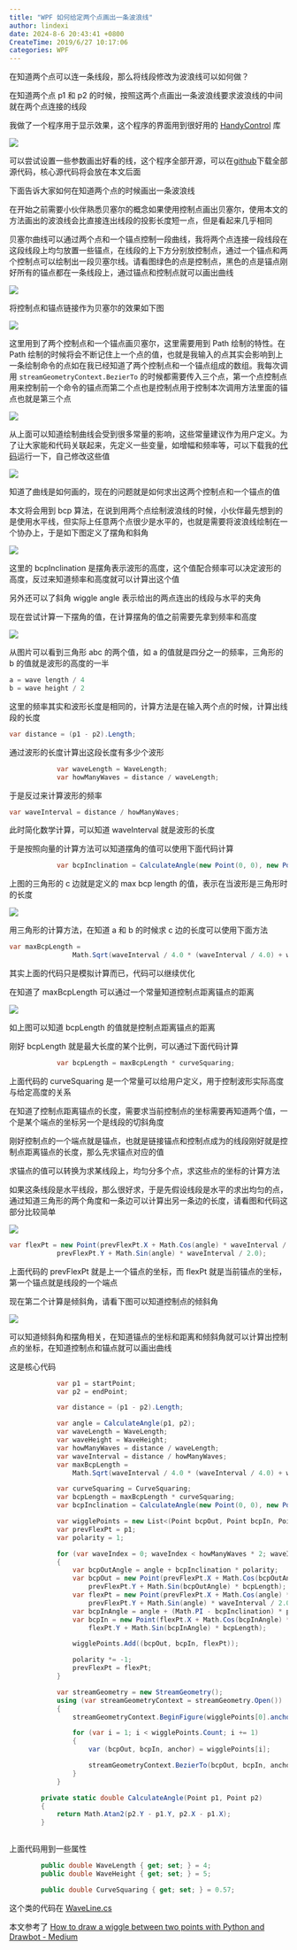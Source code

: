 ```yaml
---
title: "WPF 如何给定两个点画出一条波浪线"
author: lindexi
date: 2024-8-6 20:43:41 +0800
CreateTime: 2019/6/27 10:17:06
categories: WPF
---
```


在知道两个点可以连一条线段，那么将线段修改为波浪线可以如何做？

<!--more-->


<!-- CreateTime:2019/6/27 10:17:06 -->

<!-- csdn -->

在知道两个点 p1 和 p2 的时候，按照这两个点画出一条波浪线要求波浪线的中间就在两个点连接的线段

我做了一个程序用于显示效果，这个程序的界面用到很好用的 [HandyControl](https://github.com/HandyOrg/HandyControl ) 库

<!-- ![](image/WPF 如何给定两个点画出一条波浪线/WPF 如何给定两个点画出一条波浪线0.png) -->

![](http://cdn.lindexi.site/lindexi%2F2019626212729956)

可以尝试设置一些参数画出好看的线，这个程序全部开源，可以在[github](https://github.com/lindexi/lindexi_gd/tree/b332e647a9ac55cb3134f5a2b25934e877d76ad5/WaveLineDemo)下载全部源代码，核心源代码将会放在本文后面

下面告诉大家如何在知道两个点的时候画出一条波浪线

在开始之前需要小伙伴熟悉贝塞尔的概念如果使用控制点画出贝塞尔，使用本文的方法画出的波浪线会比直接连出线段的投影长度短一点，但是看起来几乎相同

贝塞尔曲线可以通过两个点和一个锚点控制一段曲线，我将两个点连接一段线段在这段线段上均匀放置一些锚点，在线段的上下方分别放控制点，通过一个锚点和两个控制点可以绘制出一段贝塞尔线。请看图绿色的点是控制点，黑色的点是锚点刚好所有的锚点都在一条线段上，通过锚点和控制点就可以画出曲线

<!-- ![](image/WPF 如何给定两个点画出一条波浪线/WPF 如何给定两个点画出一条波浪线4.png) -->

![](http://cdn.lindexi.site/lindexi%2F201962784935135)

将控制点和锚点链接作为贝塞尔的效果如下图

<!-- ![](image/WPF 如何给定两个点画出一条波浪线/WPF 如何给定两个点画出一条波浪线5.png) -->

![](http://cdn.lindexi.site/lindexi%2F201962784935135)

这里用到了两个控制点和一个锚点画贝塞尔，这里需要用到 Path 绘制的特性。在 Path 绘制的时候将会不断记住上一个点的值，也就是我输入的点其实会影响到上一条绘制命令的点如在我已经知道了两个控制点和一个锚点组成的数组。我每次调用 `streamGeometryContext.BezierTo` 的时候都需要传入三个点，第一个点控制点用来控制前一个命令的锚点而第二个点也是控制点用于控制本次调用方法里面的锚点也就是第三个点

<!-- ![](image/WPF 如何给定两个点画出一条波浪线/WPF 如何给定两个点画出一条波浪线6.png) -->

![](http://cdn.lindexi.site/lindexi%2F201962791758660)

从上面可以知道绘制曲线会受到很多常量的影响，这些常量建议作为用户定义。为了让大家能和代码关联起来，先定义一些变量，如增幅和频率等，可以下载我的[代码](https://github.com/lindexi/lindexi_gd/tree/b332e647a9ac55cb3134f5a2b25934e877d76ad5/WaveLineDemo)运行一下，自己修改这些值

![](http://cdn.lindexi.site/lindexi%2F201962621204203)

知道了曲线是如何画的，现在的问题就是如何求出这两个控制点和一个锚点的值

本文将会用到 bcp 算法，在说到用两个点绘制波浪线的时候，小伙伴最先想到的是使用水平线，但实际上任意两个点很少是水平的，也就是需要将波浪线绘制在一个协办上，于是如下图定义了摆角和斜角

<!-- ![](image/WPF 如何给定两个点画出一条波浪线/WPF 如何给定两个点画出一条波浪线1.png) -->

![](http://cdn.lindexi.site/lindexi%2F2019626215830770)

这里的 bcpInclination 是摆角表示波形的高度，这个值配合频率可以决定波形的高度，反过来知道频率和高度就可以计算出这个值

另外还可以了斜角 wiggle angle 表示给出的两点连出的线段与水平的夹角

现在尝试计算一下摆角的值，在计算摆角的值之前需要先拿到频率和高度

<!-- ![](image/WPF 如何给定两个点画出一条波浪线/WPF 如何给定两个点画出一条波浪线2.png) -->

![](http://cdn.lindexi.site/lindexi%2F201962792813590)

从图片可以看到三角形 abc 的两个值，如 a 的值就是四分之一的频率，三角形的 b 的值就是波形的高度的一半

```csharp
a = wave length / 4
b = wave height / 2
```

这里的频率其实和波形长度是相同的，计算方法是在输入两个点的时候，计算出线段的长度

```csharp
var distance = (p1 - p2).Length;
```

通过波形的长度计算出这段长度有多少个波形

```csharp
            var waveLength = WaveLength;
            var howManyWaves = distance / waveLength;
```

于是反过来计算波形的频率

```csharp
var waveInterval = distance / howManyWaves;
```

此时简化数学计算，可以知道 waveInterval 就是波形的长度

于是按照向量的计算方法可以知道摆角的值可以使用下面代码计算

```csharp
            var bcpInclination = CalculateAngle(new Point(0, 0), new Point(a, b));
```

上图的三角形的 c 边就是定义的 max bcp length 的值，表示在当波形是三角形时的长度

<!-- ![](image/WPF 如何给定两个点画出一条波浪线/WPF 如何给定两个点画出一条波浪线3.png) -->

![](http://cdn.lindexi.site/lindexi%2F201962622221657)

用三角形的计算方法，在知道 a 和 b 的时候求 c 边的长度可以使用下面方法

```csharp
var maxBcpLength =
                Math.Sqrt(waveInterval / 4.0 * (waveInterval / 4.0) + waveHeight / 2.0 * (waveHeight / 2.0));
```

其实上面的代码只是模拟计算而已，代码可以继续优化

在知道了 maxBcpLength 可以通过一个常量知道控制点距离锚点的距离

<!-- ![](image/WPF 如何给定两个点画出一条波浪线/WPF 如何给定两个点画出一条波浪线7.png) -->

![](http://cdn.lindexi.site/lindexi%2F201962793944976)

如上图可以知道 bcpLength 的值就是控制点距离锚点的距离

刚好 bcpLength 就是最大长度的某个比例，可以通过下面代码计算

```csharp
            var bcpLength = maxBcpLength * curveSquaring;
```

上面代码的 curveSquaring 是一个常量可以给用户定义，用于控制波形实际高度与给定高度的关系

在知道了控制点距离锚点的长度，需要求当前控制点的坐标需要再知道两个值，一个是某个端点的坐标另一个是线段的切斜角度

刚好控制点的一个端点就是锚点，也就是链接锚点和控制点成为的线段刚好就是控制点距离锚点的长度，那么先求锚点对应的值

求锚点的值可以转换为求某线段上，均匀分多个点，求这些点的坐标的计算方法

如果这条线段是水平线段，那么很好求，于是先假设线段是水平的求出均匀的点，通过知道三角形的两个角度和一条边可以计算出另一条边的长度，请看图和代码这部分比较简单

<!-- ![](image/WPF 如何给定两个点画出一条波浪线/WPF 如何给定两个点画出一条波浪线8.png) -->

![](http://cdn.lindexi.site/lindexi%2F201962795011561)

```csharp
var flexPt = new Point(prevFlexPt.X + Math.Cos(angle) * waveInterval / 2.0,
            prevFlexPt.Y + Math.Sin(angle) * waveInterval / 2.0);
```

上面代码的 prevFlexPt 就是上一个锚点的坐标，而 flexPt 就是当前锚点的坐标，第一个锚点就是线段的一个端点

现在第二个计算是倾斜角，请看下图可以知道控制点的倾斜角

<!-- ![](image/WPF 如何给定两个点画出一条波浪线/WPF 如何给定两个点画出一条波浪线9.png) -->

![](http://cdn.lindexi.site/lindexi%2F2019627101318248)

可以知道倾斜角和摆角相关，在知道锚点的坐标和距离和倾斜角就可以计算出控制点的坐标，在知道控制点和锚点就可以画出曲线

这是核心代码

```csharp
            var p1 = startPoint;
            var p2 = endPoint;

            var distance = (p1 - p2).Length;

            var angle = CalculateAngle(p1, p2);
            var waveLength = WaveLength;
            var waveHeight = WaveHeight;
            var howManyWaves = distance / waveLength;
            var waveInterval = distance / howManyWaves;
            var maxBcpLength =
                Math.Sqrt(waveInterval / 4.0 * (waveInterval / 4.0) + waveHeight / 2.0 * (waveHeight / 2.0));

            var curveSquaring = CurveSquaring;
            var bcpLength = maxBcpLength * curveSquaring;
            var bcpInclination = CalculateAngle(new Point(0, 0), new Point(waveInterval / 4.0, waveHeight / 2.0));

            var wigglePoints = new List<(Point bcpOut, Point bcpIn, Point anchor)>();
            var prevFlexPt = p1;
            var polarity = 1;

            for (var waveIndex = 0; waveIndex < howManyWaves * 2; waveIndex++)
            {
                var bcpOutAngle = angle + bcpInclination * polarity;
                var bcpOut = new Point(prevFlexPt.X + Math.Cos(bcpOutAngle) * bcpLength,
                    prevFlexPt.Y + Math.Sin(bcpOutAngle) * bcpLength);
                var flexPt = new Point(prevFlexPt.X + Math.Cos(angle) * waveInterval / 2.0,
                    prevFlexPt.Y + Math.Sin(angle) * waveInterval / 2.0);
                var bcpInAngle = angle + (Math.PI - bcpInclination) * polarity;
                var bcpIn = new Point(flexPt.X + Math.Cos(bcpInAngle) * bcpLength,
                    flexPt.Y + Math.Sin(bcpInAngle) * bcpLength);

                wigglePoints.Add((bcpOut, bcpIn, flexPt));

                polarity *= -1;
                prevFlexPt = flexPt;
            }

            var streamGeometry = new StreamGeometry();
            using (var streamGeometryContext = streamGeometry.Open())
            {
                streamGeometryContext.BeginFigure(wigglePoints[0].anchor, true, false);

                for (var i = 1; i < wigglePoints.Count; i += 1)
                {
                    var (bcpOut, bcpIn, anchor) = wigglePoints[i];

                    streamGeometryContext.BezierTo(bcpOut, bcpIn, anchor, true, false);
                }
            }

        private static double CalculateAngle(Point p1, Point p2)
        {
            return Math.Atan2(p2.Y - p1.Y, p2.X - p1.X);
        }
        
```

上面代码用到一些属性

```csharp
        public double WaveLength { get; set; } = 4;
        public double WaveHeight { get; set; } = 5;

        public double CurveSquaring { get; set; } = 0.57;
```

这个类的代码在 [WaveLine.cs](https://github.com/lindexi/lindexi_gd/blob/b332e647a9ac55cb3134f5a2b25934e877d76ad5/WaveLineDemo/WaveLineDemo/WaveLine.cs )

本文参考了 [How to draw a wiggle between two points with Python and Drawbot - Medium](https://medium.com/@roberto_arista/how-to-draw-a-wiggle-between-two-points-with-python-and-drawbot-788006c18fb0 )

